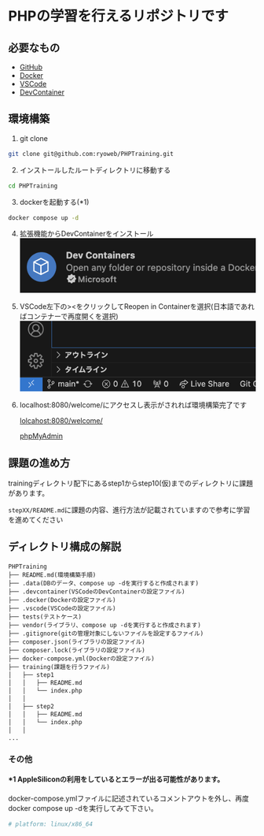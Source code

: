 # PHPの学習を行えるリポジトリです

## 必要なもの
- [GitHub](https://github.com)
- [Docker](https://www.docker.com)
- [VSCode](https://code.visualstudio.com)
- [DevContainer](https://marketplace.visualstudio.com/items?itemName=ms-vscode-remote.remote-containers)

## 環境構築

1. git clone
```bash
git clone git@github.com:ryoweb/PHPTraining.git
```

2. インストールしたルートディレクトリに移動する
```bash
cd PHPTraining
```

3. dockerを起動する(*1)
```bash
docker compose up -d
```

4. 拡張機能からDevContainerをインストール
![DevContainerの画像](./training/welcome/assets/devcontainer.png)

5. VSCode左下の><をクリックしてReopen in Containerを選択(日本語であればコンテナーで再度開くを選択)
![DevContainer利用への案内](./training/welcome/assets/vscode-button.png)

6. localhost:8080/welcome/にアクセスし表示がされれば環境構築完了です
    
    [lolcahost:8080/welcome/](http://localhost:8080/welcome)

    [phpMyAdmin](http://localhost:18080/)

## 課題の進め方
trainingディレクトリ配下にあるstep1からstep10(仮)までのディレクトリに課題があります。

``stepXX/README.md``に課題の内容、進行方法が記載されていますので参考に学習を進めてください 

## ディレクトリ構成の解説
```
PHPTraining
├── README.md(環境構築手順)
├── .data(DBのデータ、compose up -dを実行すると作成されます)
├── .devcontainer(VSCodeのDevContainerの設定ファイル)
├── .docker(Dockerの設定ファイル)
├── .vscode(VSCodeの設定ファイル)
├── tests(テストケース)
├── vendor(ライブラリ、compose up -dを実行すると作成されます)
├── .gitignore(gitの管理対象にしないファイルを設定するファイル)
├── composer.json(ライブラリの設定ファイル)
├── composer.lock(ライブラリの設定ファイル)
├── docker-compose.yml(Dockerの設定ファイル)
├── training(課題を行うファイル)
│   ├── step1
│   │   ├── README.md
│   │   └── index.php
│   │
│   ├── step2
│   │   ├── README.md
│   │   └── index.php
│   │
...
```

### その他
#### *1 AppleSiliconの利用をしているとエラーが出る可能性があります。
docker-compose.ymlファイルに記述されているコメントアウトを外し、再度docker compose up -dを実行してみて下さい。
```yml
# platform: linux/x86_64
```